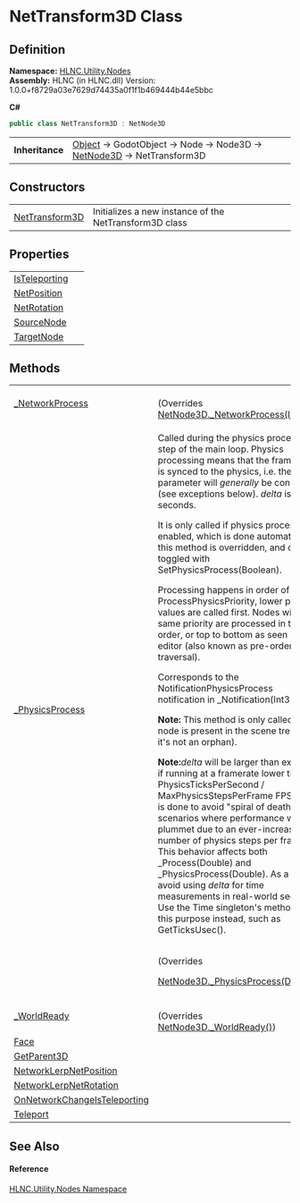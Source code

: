 # NetTransform3D Class




## Definition
**Namespace:** <a href="N_HLNC_Utility_Nodes">HLNC.Utility.Nodes</a>  
**Assembly:** HLNC (in HLNC.dll) Version: 1.0.0+f8729a03e7629d74435a0f1f1b469444b44e5bbc

**C#**
``` C#
public class NetTransform3D : NetNode3D
```

<table><tr><td><strong>Inheritance</strong></td><td><a href="https://learn.microsoft.com/dotnet/api/system.object" target="_blank" rel="noopener noreferrer">Object</a>  →  GodotObject  →  Node  →  Node3D  →  <a href="T_HLNC_NetNode3D">NetNode3D</a>  →  NetTransform3D</td></tr>
</table>



## Constructors
<table>
<tr>
<td><a href="M_HLNC_Utility_Nodes_NetTransform3D__ctor">NetTransform3D</a></td>
<td>Initializes a new instance of the NetTransform3D class</td></tr>
</table>

## Properties
<table>
<tr>
<td><a href="P_HLNC_Utility_Nodes_NetTransform3D_IsTeleporting">IsTeleporting</a></td>
<td> </td></tr>
<tr>
<td><a href="P_HLNC_Utility_Nodes_NetTransform3D_NetPosition">NetPosition</a></td>
<td> </td></tr>
<tr>
<td><a href="P_HLNC_Utility_Nodes_NetTransform3D_NetRotation">NetRotation</a></td>
<td> </td></tr>
<tr>
<td><a href="P_HLNC_Utility_Nodes_NetTransform3D_SourceNode">SourceNode</a></td>
<td> </td></tr>
<tr>
<td><a href="P_HLNC_Utility_Nodes_NetTransform3D_TargetNode">TargetNode</a></td>
<td> </td></tr>
</table>

## Methods
<table>
<tr>
<td><a href="M_HLNC_Utility_Nodes_NetTransform3D__NetworkProcess">_NetworkProcess</a></td>
<td><br />(Overrides <a href="M_HLNC_NetNode3D__NetworkProcess">NetNode3D._NetworkProcess(Int32)</a>)</td></tr>
<tr>
<td><a href="M_HLNC_Utility_Nodes_NetTransform3D__PhysicsProcess">_PhysicsProcess</a></td>
<td><p>Called during the physics processing step of the main loop. Physics processing means that the frame rate is synced to the physics, i.e. the <em>delta</em> parameter will <em>generally</em> be constant (see exceptions below). <em>delta</em> is in seconds.</p><p>

It is only called if physics processing is enabled, which is done automatically if this method is overridden, and can be toggled with SetPhysicsProcess(Boolean).</p><p>

Processing happens in order of ProcessPhysicsPriority, lower priority values are called first. Nodes with the same priority are processed in tree order, or top to bottom as seen in the editor (also known as pre-order traversal).</p><p>

Corresponds to the NotificationPhysicsProcess notification in _Notification(Int32).</p><p><b>

Note:</b> This method is only called if the node is present in the scene tree (i.e. if it's not an orphan).</p><p><b>

Note:</b><em>delta</em> will be larger than expected if running at a framerate lower than PhysicsTicksPerSecond / MaxPhysicsStepsPerFrame FPS. This is done to avoid "spiral of death" scenarios where performance would plummet due to an ever-increasing number of physics steps per frame. This behavior affects both _Process(Double) and _PhysicsProcess(Double). As a result, avoid using <em>delta</em> for time measurements in real-world seconds. Use the Time singleton's methods for this purpose instead, such as GetTicksUsec().</p><br />(Overrides <a href="M_HLNC_NetNode3D__PhysicsProcess">

NetNode3D._PhysicsProcess(Double)</a>)</td></tr>
<tr>
<td><a href="M_HLNC_Utility_Nodes_NetTransform3D__WorldReady">_WorldReady</a></td>
<td><br />(Overrides <a href="M_HLNC_NetNode3D__WorldReady">NetNode3D._WorldReady()</a>)</td></tr>
<tr>
<td><a href="M_HLNC_Utility_Nodes_NetTransform3D_Face">Face</a></td>
<td> </td></tr>
<tr>
<td><a href="M_HLNC_Utility_Nodes_NetTransform3D_GetParent3D">GetParent3D</a></td>
<td> </td></tr>
<tr>
<td><a href="M_HLNC_Utility_Nodes_NetTransform3D_NetworkLerpNetPosition">NetworkLerpNetPosition</a></td>
<td> </td></tr>
<tr>
<td><a href="M_HLNC_Utility_Nodes_NetTransform3D_NetworkLerpNetRotation">NetworkLerpNetRotation</a></td>
<td> </td></tr>
<tr>
<td><a href="M_HLNC_Utility_Nodes_NetTransform3D_OnNetworkChangeIsTeleporting">OnNetworkChangeIsTeleporting</a></td>
<td> </td></tr>
<tr>
<td><a href="M_HLNC_Utility_Nodes_NetTransform3D_Teleport">Teleport</a></td>
<td> </td></tr>
</table>

## See Also


#### Reference
<a href="N_HLNC_Utility_Nodes">HLNC.Utility.Nodes Namespace</a>  
